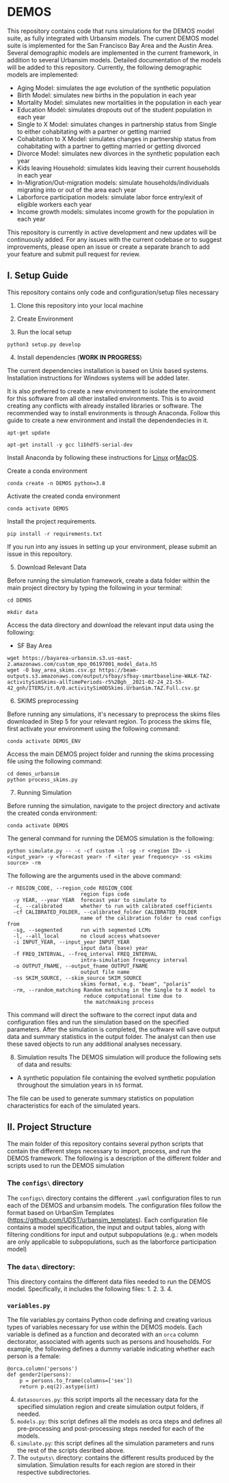 # DEMOS

This repository contains code that runs simulations for the DEMOS model suite, as fully integrated with Urbansim models. The current DEMOS model suite is implemented for the San Francisco Bay Area and the Austin Area. Several demographic models are implemented in the current framework, in addition to several Urbansim models. Detailed documentation of the models will be added to this repository. Currently, the following demographic models are implemented:

- Aging Model: simulates the age evolution of the synthetic population
- Birth Model: simulates new births in the population in each year
- Mortality Model: simulates new mortalities in the population in each year
- Education Model: simulates dropouts out of the student population in each year
- Single to X Model: simulates changes in partnership status from Single to either cohabitating with a partner or getting married
- Cohabitation to X Model: simulates changes in partnership status from cohabitating with a partner to getting married or getting divorced
- Divorce Model: simulates new divorces in the synthetic population each year
- Kids leaving Household: simulates kids leaving their current households in each year
- In-Migration/Out-migration models: simulate households/individuals migrating into or out of the area each year
- Laborforce participation models: simulate labor force entry/exit of eligible workers each year
- Income growth models: simulates income growth for the population in each year

This repository is currently in active development and new updates will be continuously added. For any issues with the current codebase or to suggest improvements, please open an issue or create a separate branch to add your feature and submit pull request for review.


## I. Setup Guide

This repository contains only code and configuration/setup files necessary 


1. Clone this repository into your local machine

2. Create Environment


3. Run the local setup

```
python3 setup.py develop
```

4. Install dependencies (**WORK IN PROGRESS**)

The current dependencies installation is based on Unix based systems. Installation instructions for Windows systems will be added later.

It is also preferred to create a new environment to isolate the environment for this software from all other installed environments. This is to avoid creating any conflicts with already installed libraries or software. The recommended way to install environments is through Anaconda. Follow this guide to create a new environment and install the dependendecies in it.

```
apt-get update

apt-get install -y gcc libhdf5-serial-dev
```

Install Anaconda by following these instructions for [Linux](https://docs.anaconda.com/anaconda/install/linux/) or[MacOS](https://docs.anaconda.com/anaconda/install/mac-os/).

Create a conda environment
```
conda create -n DEMOS python=3.8
```
Activate the created conda environment

```
conda activate DEMOS
```
Install the project requirements.
```
pip install -r requirements.txt
```
If you run into any issues in setting up your environment, please submit an issue in this repository.

5. Download Relevant Data

Before running the simulation framework, create a data folder within the main project directory by typing the following in your terminal:

```
cd DEMOS

mkdir data
```

Access the data directory and download the relevant input data using the following:

- SF Bay Area
```
wget https://bayarea-urbansim.s3.us-east-2.amazonaws.com/custom_mpo_06197001_model_data.h5
wget -O bay_area_skims.csv.gz https://beam-outputs.s3.amazonaws.com/output/sfbay/sfbay-smartbaseline-WALK-TAZ-activitySimSkims-allTimePeriods-r5%2Bgh__2021-02-24_21-55-42_gnh/ITERS/it.0/0.activitySimODSkims.UrbanSim.TAZ.Full.csv.gz
```

6. SKIMS preprocessing

Before running any simulations, it's necessary to preprocess the skims files downloaded in Step 5 for your relevant region. To process the skims file, first activate your environment using the following command:
```
conda activate DEMOS_ENV
```

Access the main DEMOS project folder and running the skims processing file using the following command:
```
cd demos_urbansim
python process_skims.py
```

7. Running Simulation

Before running the simulation, navigate to the project directory and activate the created conda environment:

```
conda activate DEMOS
```

The general command for running the DEMOS simulation is the following:
```
python simulate.py -- -c -cf custom -l -sg -r <region ID> -i <input_year> -y <forecast year> -f <iter year frequency> -ss <skims source> -rm
```

The following are the arguments used in the above command:
```
-r REGION_CODE, --region_code REGION_CODE
                        region fips code
  -y YEAR, --year YEAR  forecast year to simulate to
  -c, --calibrated      whether to run with calibrated coefficients
  -cf CALIBRATED_FOLDER, --calibrated_folder CALIBRATED_FOLDER
                        name of the calibration folder to read configs from
  -sg, --segmented      run with segmented LCMs
  -l, --all_local       no cloud access whatsoever
  -i INPUT_YEAR, --input_year INPUT_YEAR
                        input data (base) year
  -f FREQ_INTERVAL, --freq_interval FREQ_INTERVAL
                        intra-simulation frequency interval
  -o OUTPUT_FNAME, --output_fname OUTPUT_FNAME
                        output file name
  -ss SKIM_SOURCE, --skim_source SKIM_SOURCE
                        skims format, e.g. "beam", "polaris"
  -rm, --random_matching Random matching in the Single to X model to 
                         reduce computational time due to 
                         the matchmaking process
```

This command will direct the software to the correct input data and configuration files and run the simulation based on the specified parameters. After the simulation is completed, the software will save output data and summary statistics in the output folder. The analyst can then use these saved objects to run any additional analyses necessary.

8. Simulation results
The DEMOS simulation will produce the following sets of data and results:
  - A synthetic population file containing the evolved synthetic population throughout the simulation years in `h5` format.

The file can be used to generate summary statistics on population characteristics for each of the simulated years.

## II. Project Structure

The main folder of this repository contains several python scripts that contain the different steps necessary to import, process, and run the DEMOS framework. The following is a description of the different folder and scripts used to run the DEMOS simulation

### The `configs\` directory
The `configs\` directory contains the different `.yaml` configuration files to run each of the DEMOS and urbansim models.
The configuration files follow the format based on UrbanSim Templates (https://github.com/UDST/urbansim_templates).
Each configuration file contains a model specification, the input and output tables, along with filtering conditions for input and output subpopulations (e.g.: when models are only applicable to subpopulations, such as the laborforce participation model)

### The `data\` directory:
This directory contains the different data files needed to run the DEMOS model. Specifically, it includes the following files:
1. 
2. 
3. 
4. 

### `variables.py`
The file variables.py contains Python code defining and creating various types of variables necessary for use within the DEMOS models.
Each variable is defined as a function and decorated with an ```orca``` column dectorator, associated with agents such as persons and households.
For example, the following defines a dummy variable indicating whether each person is a female:

```
@orca.column('persons')
def gender2(persons):
    p = persons.to_frame(columns=['sex'])
    return p.eq(2).astype(int)
```

4. `datasources.py`: this script imports all the necessary data for the specified simulation region and create simulation output folders, if needed.
5. `models.py`: this script defines all the models as orca steps and defines all pre-processing and post-processing steps needed for each of the models.
6. `simulate.py`: this script defines all the simulation parameters and runs the rest of the scripts desribed above.
7. The `outputs\` directory: contains the different results produced by the simulation. Simulation results for each region are stored in their respective subdirectories.
